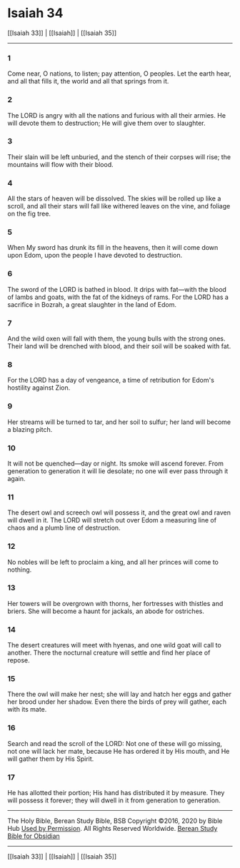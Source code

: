 # Isaiah 34

[[Isaiah 33]] | [[Isaiah]] | [[Isaiah 35]]

---

### 1
Come near, O nations, to listen; pay attention, O peoples. Let the earth hear, and all that fills it, the world and all that springs from it.

### 2
The LORD is angry with all the nations and furious with all their armies. He will devote them to destruction; He will give them over to slaughter.

### 3
Their slain will be left unburied, and the stench of their corpses will rise; the mountains will flow with their blood.

### 4
All the stars of heaven will be dissolved. The skies will be rolled up like a scroll, and all their stars will fall like withered leaves on the vine, and foliage on the fig tree.

### 5
When My sword has drunk its fill in the heavens, then it will come down upon Edom, upon the people I have devoted to destruction.

### 6
The sword of the LORD is bathed in blood. It drips with fat—with the blood of lambs and goats, with the fat of the kidneys of rams. For the LORD has a sacrifice in Bozrah, a great slaughter in the land of Edom.

### 7
And the wild oxen will fall with them, the young bulls with the strong ones. Their land will be drenched with blood, and their soil will be soaked with fat.

### 8
For the LORD has a day of vengeance, a time of retribution for Edom's hostility against Zion.

### 9
Her streams will be turned to tar, and her soil to sulfur; her land will become a blazing pitch.

### 10
It will not be quenched—day or night. Its smoke will ascend forever. From generation to generation it will lie desolate; no one will ever pass through it again.

### 11
The desert owl and screech owl will possess it, and the great owl and raven will dwell in it. The LORD will stretch out over Edom a measuring line of chaos and a plumb line of destruction.

### 12
No nobles will be left to proclaim a king, and all her princes will come to nothing.

### 13
Her towers will be overgrown with thorns, her fortresses with thistles and briers. She will become a haunt for jackals, an abode for ostriches.

### 14
The desert creatures will meet with hyenas, and one wild goat will call to another. There the nocturnal creature will settle and find her place of repose.

### 15
There the owl will make her nest; she will lay and hatch her eggs and gather her brood under her shadow. Even there the birds of prey will gather, each with its mate.

### 16
Search and read the scroll of the LORD: Not one of these will go missing, not one will lack her mate, because He has ordered it by His mouth, and He will gather them by His Spirit.

### 17
He has allotted their portion; His hand has distributed it by measure. They will possess it forever; they will dwell in it from generation to generation.

---

The Holy Bible, Berean Study Bible, BSB
Copyright ©2016, 2020 by Bible Hub
[Used by Permission](https://berean.bible/terms.htm). All Rights Reserved Worldwide.
[Berean Study Bible for Obsidian](https://github.com/gapmiss/berean-study-bible-for-obsidian)

---

[[Isaiah 33]] | [[Isaiah]] | [[Isaiah 35]]

